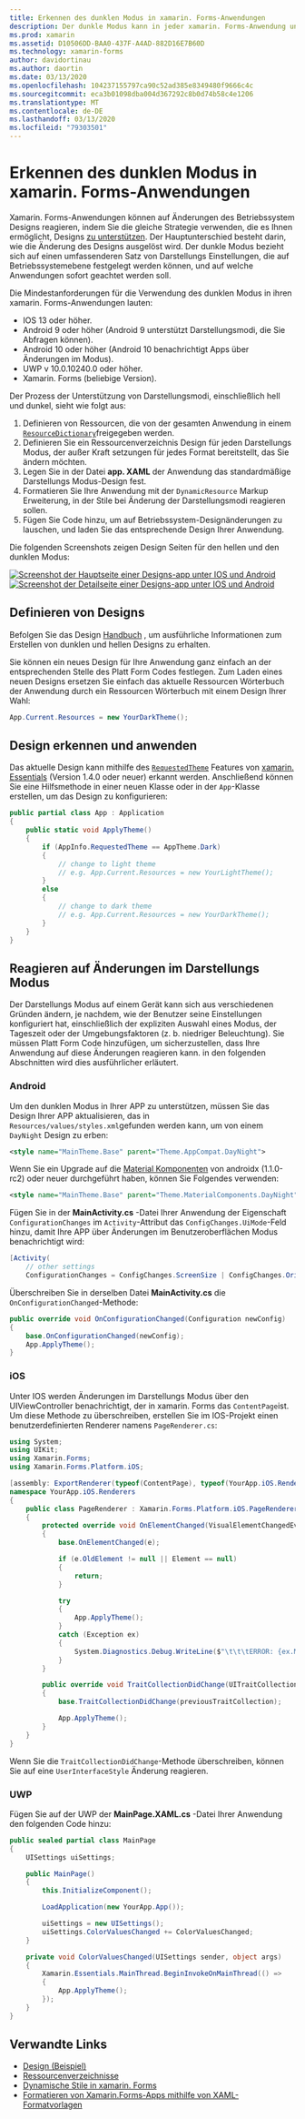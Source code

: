 ```yaml
---
title: Erkennen des dunklen Modus in xamarin. Forms-Anwendungen
description: Der dunkle Modus kann in jeder xamarin. Forms-Anwendung unterstützt werden, die eine Kombination aus resourcewörterbüchern, dynamikresources und Platt Form Kenntnissen verwendet.
ms.prod: xamarin
ms.assetid: D10506DD-BAA0-437F-A4AD-882D16E7B60D
ms.technology: xamarin-forms
author: davidortinau
ms.author: daortin
ms.date: 03/13/2020
ms.openlocfilehash: 104237155797ca90c52ad385e8349480f9666c4c
ms.sourcegitcommit: eca3b01098dba004d367292c8b0d74b58c4e1206
ms.translationtype: MT
ms.contentlocale: de-DE
ms.lasthandoff: 03/13/2020
ms.locfileid: "79303501"
---
```

# <a name="detect-dark-mode-in-xamarinforms-applications"></a>Erkennen des dunklen Modus in xamarin. Forms-Anwendungen

Xamarin. Forms-Anwendungen können auf Änderungen des Betriebssystem Designs reagieren, indem Sie die gleiche Strategie verwenden, die es Ihnen ermöglicht, Designs [zu unterstützen](theming.md). Der Hauptunterschied besteht darin, wie die Änderung des Designs ausgelöst wird. Der dunkle Modus bezieht sich auf einen umfassenderen Satz von Darstellungs Einstellungen, die auf Betriebssystemebene festgelegt werden können, und auf welche Anwendungen sofort geachtet werden soll.

Die Mindestanforderungen für die Verwendung des dunklen Modus in ihren xamarin. Forms-Anwendungen lauten:

- IOS 13 oder höher.
- Android 9 oder höher (Android 9 unterstützt Darstellungsmodi, die Sie Abfragen können).
- Android 10 oder höher (Android 10 benachrichtigt Apps über Änderungen im Modus).
- UWP v 10.0.10240.0 oder höher.
- Xamarin. Forms (beliebige Version).

Der Prozess der Unterstützung von Darstellungsmodi, einschließlich hell und dunkel, sieht wie folgt aus:

1. Definieren von Ressourcen, die von der gesamten Anwendung in einem [`ResourceDictionary`](xref:Xamarin.Forms.ResourceDictionary)freigegeben werden.
2. Definieren Sie ein Ressourcenverzeichnis Design für jeden Darstellungs Modus, der außer Kraft setzungen für jedes Format bereitstellt, das Sie ändern möchten.
3. Legen Sie in der Datei **app. XAML** der Anwendung das standardmäßige Darstellungs Modus-Design fest.
4. Formatieren Sie Ihre Anwendung mit der `DynamicResource` Markup Erweiterung, in der Stile bei Änderung der Darstellungsmodi reagieren sollen.
5. Fügen Sie Code hinzu, um auf Betriebssystem-Designänderungen zu lauschen, und laden Sie das entsprechende Design Ihrer Anwendung.

Die folgenden Screenshots zeigen Design Seiten für den hellen und den dunklen Modus:

[![Screenshot der Hauptseite einer Designs-app unter IOS und Android](theming-images/main-page-both-themes.png "Hauptseite der App Thema")](theming-images/main-page-both-themes-large.png#lightbox "Hauptseite der App Thema")
[ ![Screenshot der Detailseite einer Designs-app unter IOS und Android](theming-images/detail-page-both-themes.png "Detail Seite der APP mit Design")](theming-images/detail-page-both-themes-large.png#lightbox "Detail Seite der APP mit Design")

## <a name="define-themes"></a>Definieren von Designs

Befolgen Sie das Design [Handbuch](theming.md) , um ausführliche Informationen zum Erstellen von dunklen und hellen Designs zu erhalten. 

Sie können ein neues Design für Ihre Anwendung ganz einfach an der entsprechenden Stelle des Platt Form Codes festlegen. Zum Laden eines neuen Designs ersetzen Sie einfach das aktuelle Ressourcen Wörterbuch der Anwendung durch ein Ressourcen Wörterbuch mit einem Design Ihrer Wahl:

```csharp
App.Current.Resources = new YourDarkTheme();
```

## <a name="detect-and-apply-theme"></a>Design erkennen und anwenden

Das aktuelle Design kann mithilfe des [`RequestedTheme`](~/essentials/app-theme.md) Features von [xamarin. Essentials](~/essentials/index.md) (Version 1.4.0 oder neuer) erkannt werden. Anschließend können Sie eine Hilfsmethode in einer neuen Klasse oder in der `App`-Klasse erstellen, um das Design zu konfigurieren:

```csharp
public partial class App : Application
{
    public static void ApplyTheme()
    {
        if (AppInfo.RequestedTheme == AppTheme.Dark)
        {
            // change to light theme
            // e.g. App.Current.Resources = new YourLightTheme();
        }
        else
        {
            // change to dark theme
            // e.g. App.Current.Resources = new YourDarkTheme();
        }
    }
}
```

## <a name="react-to-appearance-mode-changes"></a>Reagieren auf Änderungen im Darstellungs Modus

Der Darstellungs Modus auf einem Gerät kann sich aus verschiedenen Gründen ändern, je nachdem, wie der Benutzer seine Einstellungen konfiguriert hat, einschließlich der expliziten Auswahl eines Modus, der Tageszeit oder der Umgebungsfaktoren (z. b. niedriger Beleuchtung). Sie müssen Platt Form Code hinzufügen, um sicherzustellen, dass Ihre Anwendung auf diese Änderungen reagieren kann. in den folgenden Abschnitten wird dies ausführlicher erläutert.

### <a name="android"></a>Android

Um den dunklen Modus in Ihrer APP zu unterstützen, müssen Sie das Design Ihrer APP aktualisieren, das in `Resources/values/styles.xml`gefunden werden kann, um von einem `DayNight` Design zu erben:

```xml
<style name="MainTheme.Base" parent="Theme.AppCompat.DayNight">
```

Wenn Sie ein Upgrade auf die [Material Komponenten](https://www.nuget.org/packages/Xamarin.Google.Android.Material/) von androidx (1.1.0-rc2) oder neuer durchgeführt haben, können Sie Folgendes verwenden:

```xml
<style name="MainTheme.Base" parent="Theme.MaterialComponents.DayNight">
```

Fügen Sie in der **MainActivity.cs** -Datei Ihrer Anwendung der Eigenschaft `ConfigurationChanges` im `Activity`-Attribut das `ConfigChanges.UiMode`-Feld hinzu, damit Ihre APP über Änderungen im Benutzeroberflächen Modus benachrichtigt wird:

```csharp
[Activity(
    // other settings
    ConfigurationChanges = ConfigChanges.ScreenSize | ConfigChanges.Orientation | ConfigChanges.UiMode)]
```

Überschreiben Sie in derselben Datei **MainActivity.cs** die `OnConfigurationChanged`-Methode:

```csharp
public override void OnConfigurationChanged(Configuration newConfig)
{
    base.OnConfigurationChanged(newConfig);
    App.ApplyTheme();
}
```

### <a name="ios"></a>iOS

Unter IOS werden Änderungen im Darstellungs Modus über den UIViewController benachrichtigt, der in xamarin. Forms das `ContentPage`ist. Um diese Methode zu überschreiben, erstellen Sie im IOS-Projekt einen benutzerdefinierten Renderer namens `PageRenderer.cs`:

```csharp
using System;
using UIKit;
using Xamarin.Forms;
using Xamarin.Forms.Platform.iOS;

[assembly: ExportRenderer(typeof(ContentPage), typeof(YourApp.iOS.Renderers.PageRenderer))]
namespace YourApp.iOS.Renderers
{
    public class PageRenderer : Xamarin.Forms.Platform.iOS.PageRenderer
    {
        protected override void OnElementChanged(VisualElementChangedEventArgs e)
        {
            base.OnElementChanged(e);

            if (e.OldElement != null || Element == null)
            {
                return;
            }

            try
            {
                App.ApplyTheme();
            }
            catch (Exception ex)
            {
                System.Diagnostics.Debug.WriteLine($"\t\t\tERROR: {ex.Message}");
            }
        }

        public override void TraitCollectionDidChange(UITraitCollection previousTraitCollection)
        {
            base.TraitCollectionDidChange(previousTraitCollection);

            App.ApplyTheme();
        }
    }
}
```

Wenn Sie die `TraitCollectionDidChange`-Methode überschreiben, können Sie auf eine `UserInterfaceStyle` Änderung reagieren.

### <a name="uwp"></a>UWP

Fügen Sie auf der UWP der **MainPage.XAML.cs** -Datei Ihrer Anwendung den folgenden Code hinzu:

```csharp
public sealed partial class MainPage
{
    UISettings uiSettings;

    public MainPage()
    {
        this.InitializeComponent();

        LoadApplication(new YourApp.App());

        uiSettings = new UISettings();
        uiSettings.ColorValuesChanged += ColorValuesChanged;
    }

    private void ColorValuesChanged(UISettings sender, object args)
    {
        Xamarin.Essentials.MainThread.BeginInvokeOnMainThread(() =>
        {
            App.ApplyTheme();
        });
    }
}
```

## <a name="related-links"></a>Verwandte Links

- [Design (Beispiel)](https://docs.microsoft.com/samples/xamarin/xamarin-forms-samples/userinterface-theming/)
- [Ressourcenverzeichnisse](~/xamarin-forms/xaml/resource-dictionaries.md)
- [Dynamische Stile in xamarin. Forms](~/xamarin-forms/user-interface/styles/xaml/dynamic.md)
- [Formatieren von Xamarin.Forms-Apps mithilfe von XAML-Formatvorlagen](~/xamarin-forms/user-interface/styles/xaml/index.md)
